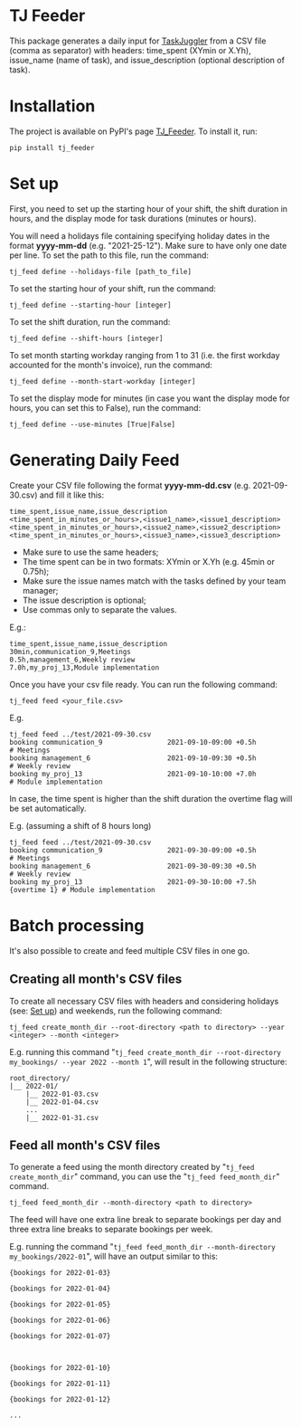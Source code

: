 # TJ Feeder

This package generates a daily input for [TaskJuggler](https://taskjuggler.org/) from a CSV file (comma as separator) with headers: time_spent (XYmin or X.Yh), issue_name (name of task), and issue_description (optional description of task).

# Installation

The project is available on PyPI's page [TJ_Feeder](https://pypi.org/project/tj-feeder/). To install it, run:

```shell
pip install tj_feeder
```

# Set up

First, you need to set up the starting hour of your shift, the shift duration in hours, and the display mode for task durations (minutes or hours).

You will need a holidays file containing specifying holiday dates in the format **yyyy-mm-dd** (e.g. "2021-25-12"). Make sure to have only one date per line. To set the path to this file, run the command:
```shell
tj_feed define --holidays-file [path_to_file]
```

To set the starting hour of your shift, run the command:
```shell
tj_feed define --starting-hour [integer]
```

To set the shift duration, run the command:
```shell
tj_feed define --shift-hours [integer]
```

To set month starting workday ranging from 1 to 31 (i.e. the first workday accounted for the month's invoice), run the command:

```shell
tj_feed define --month-start-workday [integer]
```

To set the display mode for minutes (in case you want the display mode for hours, you can set this to False), run the command:
```shell
tj_feed define --use-minutes [True|False]
```

# Generating Daily Feed

Create your CSV file following the format **yyyy-mm-dd.csv** (e.g. 2021-09-30.csv) and fill it like this:

```
time_spent,issue_name,issue_description
<time_spent_in_minutes_or_hours>,<issue1_name>,<issue1_description>
<time_spent_in_minutes_or_hours>,<issue2_name>,<issue2_description>
<time_spent_in_minutes_or_hours>,<issue3_name>,<issue3_description>
```

- Make sure to use the same headers;
- The time spent can be in two formats: XYmin or X.Yh (e.g. 45min or 0.75h);
- Make sure the issue names match with the tasks defined by your team manager;
- The issue description is optional;
- Use commas only to separate the values.

E.g.:
```
time_spent,issue_name,issue_description
30min,communication_9,Meetings
0.5h,management_6,Weekly review
7.0h,my_proj_13,Module implementation
```
Once you have your csv file ready. You can run the following command:
```shell
tj_feed feed <your_file.csv>
```

E.g.

```shell
tj_feed feed ../test/2021-09-30.csv
booking communication_9                2021-09-10-09:00 +0.5h                # Meetings
booking management_6                   2021-09-10-09:30 +0.5h                # Weekly review
booking my_proj_13                     2021-09-10-10:00 +7.0h                # Module implementation
```

In case, the time spent is higher than the shift duration the overtime flag will be set automatically.


E.g. (assuming a shift of 8 hours long)

```shell
tj_feed feed ../test/2021-09-30.csv
booking communication_9                2021-09-30-09:00 +0.5h                # Meetings
booking management_6                   2021-09-30-09:30 +0.5h                # Weekly review
booking my_proj_13                     2021-09-30-10:00 +7.5h   {overtime 1} # Module implementation
```

# Batch processing

It's also possible to create and feed multiple CSV files in one go.

## Creating all month's CSV files

To create all necessary CSV files with headers and considering holidays (see: [Set up](#Set-up)) and weekends, run the following command:

```shell
tj_feed create_month_dir --root-directory <path to directory> --year <integer> --month <integer>
```

E.g. running this command "`tj_feed create_month_dir --root-directory my_bookings/ --year 2022 --month 1`", will result in the following structure:
```
root_directory/
|__ 2022-01/
    |__ 2022-01-03.csv
    |__ 2022-01-04.csv
    ...
    |__ 2022-01-31.csv
```

## Feed all month's CSV files

To generate a feed using the month directory created by
"`tj_feed create_month_dir`" command, you can use the
"`tj_feed feed_month_dir`" command.

```shell
tj_feed feed_month_dir --month-directory <path to directory>
```

The feed will have one extra line break to separate bookings per day
and three extra line breaks to separate bookings per week.

E.g. running the command "`tj_feed feed_month_dir --month-directory my_bookings/2022-01`", will have an output similar to this:

```
{bookings for 2022-01-03}

{bookings for 2022-01-04}

{bookings for 2022-01-05}

{bookings for 2022-01-06}

{bookings for 2022-01-07}



{bookings for 2022-01-10}

{bookings for 2022-01-11}

{bookings for 2022-01-12}

...
```